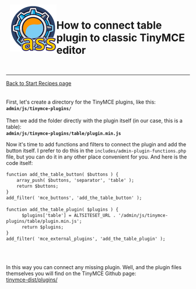 <img src="images/icon-128x128.png" align="left" style="margin-left: 10px; margin-bottom: 10px;">

# How to connect table plugin to classic TinyMCE editor


<br>

-------------
[Back to Start Recipes page](../recipes_and_tips.md)
<br><br><br>
First, let's create a directory for the TinyMCE plugins, like this:<br>
<b>`admin/js/tinymce-plugins/`</b>  
<br>
Then we add the folder directly with the plugin itself (in our case, this is a table):<br>
<b>`admin/js/tinymce-plugins/table/plugin.min.js`</b>

Now it's time to add functions and filters to connect the plugin and add the button itself. I prefer to do this in the `includes/admin-plugin-functions.php` file, but you can do it in any other place convenient for you.
And here is the code itself:

```
function add_the_table_button( $buttons ) {
    array_push( $buttons, 'separator', 'table' );
    return $buttons;
}
add_filter( 'mce_buttons', 'add_the_table_button' );

function add_the_table_plugin( $plugins ) {
      $plugins['table'] = ALTSITESET_URL . '/admin/js/tinymce-plugins/table/plugin.min.js';
      return $plugins;
}
add_filter( 'mce_external_plugins', 'add_the_table_plugin' );
```
<br><br>

In this way you can connect any missing plugin. Well, and the plugin files themselves you will find on the TinyMCE Github page:<br>
[tinymce-dist/plugins/](https://github.com/tinymce/tinymce-dist/tree/master/plugins)
